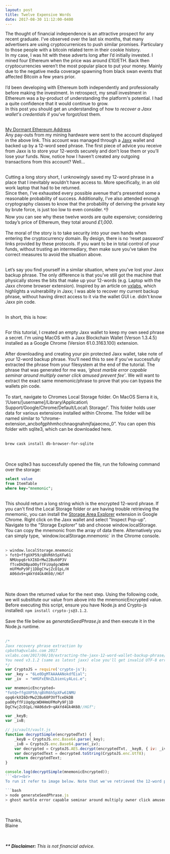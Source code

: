 ```yaml
---
layout: post
title: Twelve Expensive Words
date: 2017-08-30 11:12:00-0400
---
```


The thought of financial independence is an attractive prospect for any recent graduate. I've observed over the last six months, that many advertisers are using cryptocurrenices to push similar promises. Particulary to those people with a bitcoin related term in their cookie history.<br>
In my case, I was hit with these adverts long after I’d initially invested. I mined four Ethereum when the price was around £10/ETH. Back then cryptocurrencies weren’t the most popular place to put your money. Mainly due to the negative media coverage spawning from black swan events that affected Bitcoin a few years prior.<br><br>
I’d been developing with Ethereum both independently and professionally before making the investment. In retrospect, my small investment in Ethereum was a by-product of understanding the platform's potential. I had a quite confidence that it would continue to grow.<br> In this post you should get an understanding of how to <i>recover a Jaxx wallet's credentials</i> if you've forgot/lost them.<br><br>

<a class="link" href="https://etherscan.io/address/0x9393c36b0869f70c89d99be4b2a77f9fef710d59" target="_blank">My Dormant Ethereum Address</a><br>
Any pay-outs from my mining hardware were sent to the account displayed in the above link. This account was managed through a <a class="link" href="https://jaxx.io/" target="_blank">Jaxx</a> wallet and backed up by a 12-word seed phrase. The first piece of advice you receive from Jaxx is to store your 12-words securely and don’t lose them or you’ll lose your funds. Now, notice how I haven’t created any outgoing transactions from this account? Well…<br><br>

Cutting a long story short, I unknowingly saved my 12-word phrase in a place that I inevitably wouldn’t have access to. More specifically, in an old work laptop that had to be returned. <br>
Since then, I’ve exhausted every possible avenue that's presented some a reasonable probability of success. Additionally, I’ve also attended enough cryptography classes to know that the probability of deriving the private key by brute force, is just too low to even consider. 👎<br>
Now you can see why these twelve words are quite expensive; considering today’s price of Ethereum, they total around <i>£1,000</i>. <br><br>
The moral of the story is to take security into your own hands when entering the cryptocurrency domain. By design, there is no ‘reset password’ links provided by these protocols. If you want to be in total control of your funds, without trusting an intermediary, then make sure you’ve taken the correct measures to avoid the situation above.<br><br>

Let’s say you find yourself in a similar situation, where you've lost your Jaxx backup phrase. The only difference is that you’ve still got the machine that physically stores the bits that make up your 12-words (e.g. Laptop with the Jaxx chrome browser extension). 
Inspired by an article on <a class="link" href="https://vxlabs.com/2017/06/10/extracting-the-jaxx-12-word-wallet-backup-phrase/" target="_blank">vxlabs</a>, which highlights a vulnerability in Jaxx; I was able to recover my current backup phrase, without having direct access to it via the wallet GUI i.e. didn't know Jaxx pin code.<br><br>

In short, this is how:<br><br>

For this tutorial, I created an empty Jaxx wallet to keep my own seed phrase a secret. I'm using MacOS with a Jaxx Blockchain Wallet (Verson  1.3.4.5) installed as a Google Chrome (Version 61.0.3163.100) extension.
<br><br>
After downloading and creating your pin protected Jaxx wallet, take note of your 12-word backup phrase. You’ll need this to see if you’ve successfully extracted the phrase from your filesystem at the end of the tutorial. The phrase that was generated for me was, <i>‘ghost marble error capable seminar around multiply owner click amused prevent fee’</i>. We will want to extract the exact same mnemonic/phrase to prove that you can bypass the wallets pin code.
<br><br>
To start, navigate to Chromes Local Storage folder. On MacOS Sierra it is, ‘/Users/[username]/Library/Application\ Support/Google/Chrome/Default/Local\ Storage/’. This folder holds user data for various extensions installed within Chrome. The folder will be named similar to “chrome-extension_ancbofgphhmhcchnaognahmjfajaecmo_0”. You can open this folder with sqlite3, which can be downloaded here. 
<br><br>
```bash
brew cask install db-browser-for-sqlite
```
<br><br>
Once sqlite3 has successfully opened the file, run the following command over the storage:<br>
```sql
select value
from ItemTable
where key="mnemonic";
```
<br>
This should return a long string which is the encrypted 12-word phrase. If you can't find the Local Storage folder or are having trouble retrieving the mnemonic, you can install the <a class="link" href="https://chrome.google.com/webstore/detail/storage-area-explorer/ocfjjjjhkpapocigimmppepjgfdecjkb?hl=en" target="_blank">Storage Area Explorer</a> extension in Google Chrome. Right click on the Jaxx wallet and select "Inspect Pop-up". Navigate to the "Storage Explorer" tab and choose window.localStorage. You can copy the mnemonic from the array of data there. Alternatively you can simply type, `window.localStorage.mnemonic` in the Chrome console.
<br><br>

```bash
> window.localStorage.mnemonic 
> fotQ+ffgUXP59/qBVR6h5pXFw61
  NMUopq6rkXI6DrMw22Bu60P3V
  fTceDkDBpaO0yffFiUqdgcWDHH
  mUFMoPy9Fj1DDgCYwjZcD1pL/H
  A06dx9+qAkYd4Gk4K60//HGf
```
<br><br>
Note down the returned value for the next step. Using the following code, we will substitute our value from above into the mnemonicEncrypted value. Before executing this script, ensure you have Node.js and Crypto-js installed: `npm install crypto-js@3.1.2`.
<br><br>
Save the file below as <i>generateSeedPhrase.js</i> and then execute it in the Node.js runtime.
<br><br>
```javascript
/* 
Jaxx recovery phrase extraction by
cpbotha@vxlabs.com 2017
vxlabs.com/2017/06/10/extracting-the-jaxx-12-word-wallet-backup-phrase/
You need v3.1.2 (same as latest jaxx) else you'll get invalid UTF-8 error
*/
var CryptoJS = require('crypto-js');
var _key = "6Le0DgMTAAAAANokdfEial";
var _iv  = "mHGFxENnZLbienLyALoi.e";

var mnemonicEncrypted=
"fotQ+ffgUXP59/qBVR6h5pXFw61NMU
opq6rkXI6DrMw22Bu60P3VfTceDkDB
paO0yffFiUqdgcWDHHmUFMoPy9Fj1D
DgCYwjZcD1pL/HA06dx9+qAkYd4Gk4K60//HGf";

var _keyB;
var _ivB;

// js/vault/vault.js
function decryptSimple(encryptedTxt) {
    _keyB = CryptoJS.enc.Base64.parse(_key);
    _ivB = CryptoJS.enc.Base64.parse(_iv);   
    var decrypted = CryptoJS.AES.decrypt(encryptedTxt, _keyB, { iv: _ivB });
    var decryptedText = decrypted.toString(CryptoJS.enc.Utf8);
    return decryptedText;
}

console.log(decryptSimple(mnemonicEncrypted));
```<br><br>
To run it refer to image below. Note that we've retrieved the 12-word phrase which will give us access to the Jaxx wallet, <i>'ghost marble error capable seminar around multiply owner click amused prevent fee'</i>. There are ways to protect yourself from this vulnerability which are discussed further <a class="link" href="https://vxlabs.com/2017/06/10/extracting-the-jaxx-12-word-wallet-backup-phrase/" target="_blank">here</a>.<br><br>

```bash
> node generateSeedPhrase.js 
> ghost marble error capable seminar around multiply owner click amused prevent fee
```
<br><br>
Thanks,<br>
Blaine

<br><br>
<b><i>** Disclaimer: </i></b><i>This is not financial advice.</i>